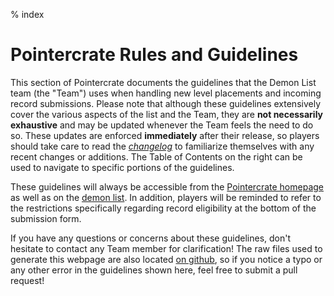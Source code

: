% index

<div class='panel fade js-scroll-anim' data-anim='fade'>

# Pointercrate Rules and Guidelines

This section of Pointercrate documents the guidelines that the Demon List team (the "Team") uses when handling new level placements and incoming record submissions. Please note that although these guidelines extensively cover the various aspects of the list and the Team, they are **not necessarily exhaustive** and may be updated whenever the Team feels the need to do so. These updates are enforced **immediately** after their release, so players should take care to read the [*changelog*](/guidelines/#changelog) to familiarize themselves with any recent changes or additions. The Table of Contents on the right can be used to navigate to specific portions of the guidelines. 

These guidelines will always be accessible from the [Pointercrate homepage](/) as well as on the [demon list](/demonlist/). In addition, players will be reminded to refer to the restrictions specifically regarding record eligibility at the bottom of the submission form. 

If you have any questions or concerns about these guidelines, don't hesitate to contact any Team member for clarification! The raw files used to generate this webpage are also located [on github](https://github.com/stadust/demonlist-guidelines), so if you notice a typo or any other error in the guidelines shown here, feel free to submit a pull request!

</div>
